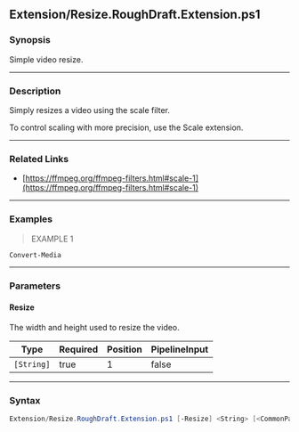 Extension/Resize.RoughDraft.Extension.ps1
-----------------------------------------




### Synopsis
Simple video resize.



---


### Description

Simply resizes a video using the scale filter.

To control scaling with more precision, use the Scale extension.



---


### Related Links
* [https://ffmpeg.org/ffmpeg-filters.html#scale-1](https://ffmpeg.org/ffmpeg-filters.html#scale-1)





---


### Examples
> EXAMPLE 1

```PowerShell
Convert-Media
```


---


### Parameters
#### **Resize**

The width and height used to resize the video.






|Type      |Required|Position|PipelineInput|
|----------|--------|--------|-------------|
|`[String]`|true    |1       |false        |





---


### Syntax
```PowerShell
Extension/Resize.RoughDraft.Extension.ps1 [-Resize] <String> [<CommonParameters>]
```
